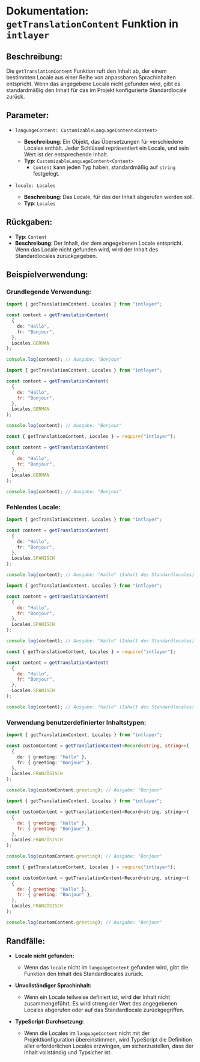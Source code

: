 # Dokumentation: `getTranslationContent` Funktion in `intlayer`

## Beschreibung:

Die `getTranslationContent` Funktion ruft den Inhalt ab, der einem bestimmten Locale aus einer Reihe von anpassbaren Sprachinhalten entspricht. Wenn das angegebene Locale nicht gefunden wird, gibt es standardmäßig den Inhalt für das im Projekt konfigurierte Standardlocale zurück.

## Parameter:

- `languageContent: CustomizableLanguageContent<Content>`

  - **Beschreibung**: Ein Objekt, das Übersetzungen für verschiedene Locales enthält. Jeder Schlüssel repräsentiert ein Locale, und sein Wert ist der entsprechende Inhalt.
  - **Typ**: `CustomizableLanguageContent<Content>`
    - `Content` kann jeden Typ haben, standardmäßig auf `string` festgelegt.

- `locale: Locales`

  - **Beschreibung**: Das Locale, für das der Inhalt abgerufen werden soll.
  - **Typ**: `Locales`

## Rückgaben:

- **Typ**: `Content`
- **Beschreibung**: Der Inhalt, der dem angegebenen Locale entspricht. Wenn das Locale nicht gefunden wird, wird der Inhalt des Standardlocales zurückgegeben.

## Beispielverwendung:

### Grundlegende Verwendung:

```typescript codeFormat="typescript"
import { getTranslationContent, Locales } from "intlayer";

const content = getTranslationContent(
  {
    de: "Hallo",
    fr: "Bonjour",
  },
  Locales.GERMAN
);

console.log(content); // Ausgabe: "Bonjour"
```

```javascript codeFormat="esm"
import { getTranslationContent, Locales } from "intlayer";

const content = getTranslationContent(
  {
    de: "Hallo",
    fr: "Bonjour",
  },
  Locales.GERMAN
);

console.log(content); // Ausgabe: "Bonjour"
```

```javascript codeFormat="commonjs"
const { getTranslationContent, Locales } = require("intlayer");

const content = getTranslationContent(
  {
    de: "Hallo",
    fr: "Bonjour",
  },
  Locales.GERMAN
);

console.log(content); // Ausgabe: "Bonjour"
```

### Fehlendes Locale:

```typescript codeFormat="typescript"
import { getTranslationContent, Locales } from "intlayer";

const content = getTranslationContent(
  {
    de: "Hallo",
    fr: "Bonjour",
  },
  Locales.SPANISCH
);

console.log(content); // Ausgabe: "Hallo" (Inhalt des Standardlocales)
```

```javascript codeFormat="esm"
import { getTranslationContent, Locales } from "intlayer";

const content = getTranslationContent(
  {
    de: "Hallo",
    fr: "Bonjour",
  },
  Locales.SPANISCH
);

console.log(content); // Ausgabe: "Hallo" (Inhalt des Standardlocales)
```

```javascript codeFormat="commonjs"
const { getTranslationContent, Locales } = require("intlayer");

const content = getTranslationContent(
  {
    de: "Hallo",
    fr: "Bonjour",
  },
  Locales.SPANISCH
);

console.log(content); // Ausgabe: "Hallo" (Inhalt des Standardlocales)
```

### Verwendung benutzerdefinierter Inhaltstypen:

```typescript codeFormat="typescript"
import { getTranslationContent, Locales } from "intlayer";

const customContent = getTranslationContent<Record<string, string>>(
  {
    de: { greeting: "Hallo" },
    fr: { greeting: "Bonjour" },
  },
  Locales.FRANZÖSISCH
);

console.log(customContent.greeting); // Ausgabe: "Bonjour"
```

```javascript codeFormat="esm"
import { getTranslationContent, Locales } from "intlayer";

const customContent = getTranslationContent<Record<string, string>>(
  {
    de: { greeting: "Hallo" },
    fr: { greeting: "Bonjour" },
  },
  Locales.FRANZÖSISCH
);

console.log(customContent.greeting); // Ausgabe: "Bonjour"
```

```javascript codeFormat="commonjs"
const { getTranslationContent, Locales } = require("intlayer");

const customContent = getTranslationContent<Record<string, string>>(
  {
    de: { greeting: "Hallo" },
    fr: { greeting: "Bonjour" },
  },
  Locales.FRANZÖSISCH
);

console.log(customContent.greeting); // Ausgabe: "Bonjour"
```

## Randfälle:

- **Locale nicht gefunden:**
  - Wenn das `locale` nicht im `languageContent` gefunden wird, gibt die Funktion den Inhalt des Standardlocales zurück.
- **Unvollständiger Sprachinhalt:**

  - Wenn ein Locale teilweise definiert ist, wird der Inhalt nicht zusammengeführt. Es wird streng der Wert des angegebenen Locales abgerufen oder auf das Standardlocale zurückgegriffen.

- **TypeScript-Durchsetzung:**
  - Wenn die Locales im `languageContent` nicht mit der Projektkonfiguration übereinstimmen, wird TypeScript die Definition aller erforderlichen Locales erzwingen, um sicherzustellen, dass der Inhalt vollständig und Typsicher ist.
